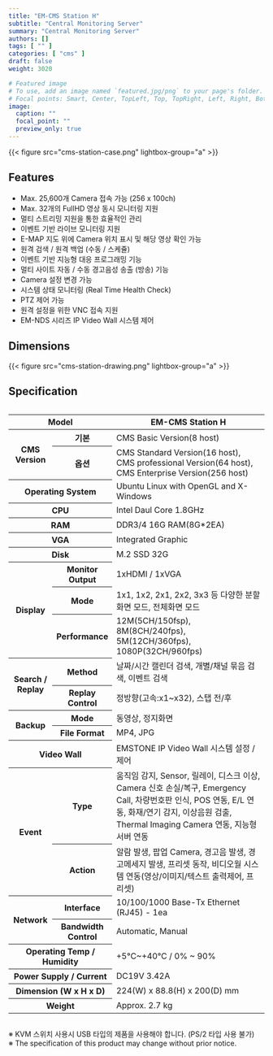 ```yaml
---
title: "EM-CMS Station H"
subtitle: "Central Monitoring Server"
summary: "Central Monitoring Server"
authors: []
tags: [ "" ]
categories: [ "cms" ]
draft: false
weight: 3020

# Featured image
# To use, add an image named `featured.jpg/png` to your page's folder.
# Focal points: Smart, Center, TopLeft, Top, TopRight, Left, Right, BottomLeft, Bottom, BottomRight.
image:
  caption: ""
  focal_point: ""
  preview_only: true
---
```


<div class="container">
<div class="row justify-content-center">
<div class="col-sm-6">

{{< figure src="cms-station-case.png" lightbox-group="a" >}}

</div>
</div>
</div>

<div class="container">
<div class="row justify-content-center">
<div class="col-sm-6 pl-0">

## Features

- Max. 25,600개 Camera 접속 가능 (256 x 100ch)
- Max. 32개의 FullHD 영상 동시 모니터링 지원
- 멀티 스트리밍 지원을 통한 효율적인 관리
- 이벤트 기반 라이브 모니터링 지원
- E-MAP 지도 위에 Camera 위치 표시 및 해당 영상 확인 가능
- 원격 검색 / 원격 백업 (수동 / 스케쥴)
- 이벤트 기반 지능형 대응 프로그래밍 기능
- 멀티 사이트 자동 / 수동 경고음성 송출 (방송) 기능
- Camera 설정 변경 가능
- 시스템 상태 모니터링 (Real Time Health Check)
- PTZ 제어 가능
- 원격 설정을 위한 VNC 접속 지원
- EM-NDS 시리즈 IP Video Wall 시스템 제어

</div>
<div class="col-sm-6 pl-0">

## Dimensions

{{< figure src="cms-station-drawing.png" lightbox-group="a" >}}

</div>
</div>
</div>

## Specification

<div style="overflow-x: auto">
<table class="spec">
<thead>
<tr>
<th colspan="2">Model</th>
<th>EM-CMS Station H</th>
</tr>
</thead>
<tbody>

<tr>
<th rowspan="2">CMS Version</th>
<th>기본</th>
<td>CMS Basic Version(8 host)</td>
</tr>
<tr>
<th>옵션</th>
<td>CMS Standard Version(16 host), CMS professional Version(64 host), CMS Enterprise Version(256 host)</td>
</tr>
<tr>
<th colspan="2">Operating System</th>
<td>Ubuntu Linux with OpenGL and X-Windows</td>
</tr>
<tr>
<th colspan="2">CPU</th>
<td>Intel Daul Core 1.8GHz</td>
</tr>
<tr>
<th colspan="2">RAM</th>
<td>DDR3/4 16G RAM(8G*2EA)</td>
</tr>
<tr>
<th colspan="2">VGA</th>
<td>Integrated Graphic</td>
</tr>
<tr>
<th colspan="2">Disk</th>
<td>M.2 SSD 32G</td>
</tr>
<tr>
<th rowspan="3">Display</th>
<th>Monitor<br>Output</th>
<td>1xHDMI / 1xVGA</td>
</tr>
<tr>
<th>Mode</th>
<td>1x1, 1x2, 2x1, 2x2, 3x3 등 다양한 분할화면 모드, 전체화면 모드</td>
</tr>
<tr>
<th>Performance</th>
<td>12M(5CH/150fsp), 8M(8CH/240fps), 5M(12CH/360fps), 1080P(32CH/960fps)</td>
</tr>
<tr>
<th rowspan="2">Search /<br>Replay</th>
<th>Method</th>
<td>날짜/시간 캘린더 검색, 개별/채널 묶음 검색, 이벤트 검색</td>
</tr>
<tr>
<th>Replay<br>Control</th>
<td>정방향(고속:x1~x32), 스탭 전/후</td>
</tr>
<tr>
<th rowspan="2">Backup</th>
<th>Mode</th>
<td>동영상, 정지화면</td>
</tr>
<tr>
<th>File Format</th>
<td>MP4, JPG</td>
</tr>
<tr>
<th colspan="2">Video Wall</th>
<td>EMSTONE IP Video Wall 시스템 설정 / 제어</td>
</tr>
<tr>
<th rowspan="2">Event</th>
<th>Type</th>
<td>움직임 감지, Sensor, 릴레이, 디스크 이상, Camera 신호 손실/복구, Emergency Call, 차량번호판 인식, POS 연동, E/L 연동, 화재/연기 감지, 이상음원 검출, Thermal Imaging Camera 연동, 지능형 서버 연동</td>
</tr>
<tr>
<th>Action</th>
<td>알람 발생, 팝업 Camera, 경고음 발생, 경고메세지 발생, 프리셋 동작, 비디오월 시스템 연동(영상/이미지/텍스트 출력제어, 프리셋)</td>
</tr>
<tr>
<th rowspan="2">Network</th>
<th>Interface</th>
<td>10/100/1000 Base-Tx Ethernet (RJ45) - 1ea</td>
</tr>
<tr>
<th>Bandwidth<br>Control</th>
<td>Automatic, Manual</td>
</tr>
<tr>
<th colspan="2">Operating Temp / Humidity</th>
<td>+5℃~+40℃ / 0% ~ 90%</td>
</tr>
<tr>
<th colspan="2">Power Supply / Current</th>
<td>DC19V 3.42A</td>
</tr>
<tr>
<th colspan="2">Dimension (W x H x D)</th>
<td>224(W) x 88.8(H) x 200(D) mm</td>
</tr>
<tr>
<th colspan="2">Weight</th>
<td>Approx. 2.7 kg</td>
</tr>
</tbody>
</table>
</div>

※ KVM 스위치 사용시 USB 타입의 제품을 사용해야 합니다. (PS/2 타입 사용 불가)  
※ The specification of this product may change without prior notice.
